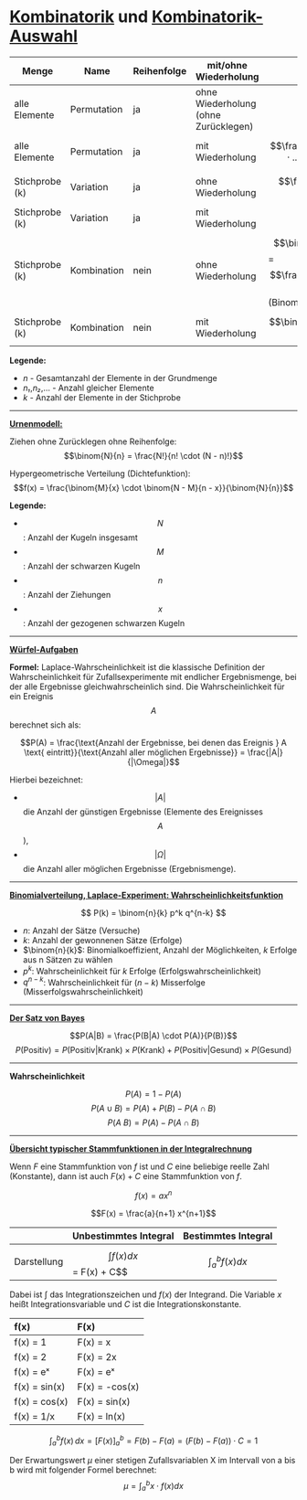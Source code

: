 # [Kombinatorik](https://github.com/ab2274205/WuK/blob/main/Kombinatorik-Aufgaben.md) und [Kombinatorik-Auswahl](https://github.com/ab2274205/WuK/blob/main/Auswahl-Kombinatorik-Aufgaben.md)

| Menge            | Name         | Reihenfolge | mit/ohne Wiederholung | Formel                                     |Verwendung |
|------------------|--------------|-------------|-----------------------|--------------------------------------------|-----------|
| alle Elemente    | Permutation  | ja          | ohne Wiederholung (ohne Zurücklegen)     | $$n!$$       | [Buchstabensalat](https://github.com/ab2274205/WuK/blob/main/Kombinatorik.md), [Schachspiel](https://github.com/ab2274205/WuK/blob/main/Kombinatorik.md#beim-schachspiel-kann-ein-turm-nur-vertikal-oder-horizontal-ziehen-beziehungsweise-schlagen-wir-betrachten-nun-ein-verallgemeinertes-schachbrett-mit-nn-feldern-wie-viele-m%C3%B6glichkeiten-gibt-es-n-ununterscheidbare-t%C3%BCrme-so-auf-diesem-brett-zu-verteilen-dass-keiner-einen-anderen-bedroht-in-jeder-horizontalen-reihe-und-jeder-vertikalen-linie-darf-also-nur-h%C3%B6chstens-ein-turm-stehen) |
| alle Elemente    | Permutation  | ja          | mit Wiederholung      | $$\frac{n!}{(n₁! · n₂! · ... · nₙ!)}$$       | [Buchstabensalat](https://github.com/ab2274205/WuK/blob/main/Kombinatorik.md) |
| Stichprobe (k)   | Variation    | ja          | ohne Wiederholung     | $$\frac{n!}{(n - k)!}$$                     | [Buchstabensalat](https://github.com/ab2274205/WuK/blob/main/Kombinatorik.md) |
| Stichprobe (k)   | Variation    | ja          | mit Wiederholung      | $$n^k$$                                   | [Buchstabensalat](https://github.com/ab2274205/WuK/blob/main/Kombinatorik.md) |
| Stichprobe (k)   | Kombination  | nein        | ohne Wiederholung     | $$\binom{n}{k}$$ = $$\frac{n!}{[(n - k)! · k!]}$$ (Binomialkoeffizient) | [Auswahl](https://github.com/ab2274205/WuK/blob/main/Auswahl-Kombinatorik.md) | 
| Stichprobe (k)   | Kombination  | nein        | mit Wiederholung      | $$\binom{n + k - 1}{k}$$                   | [Sträuße](https://github.com/ab2274205/WuK/blob/main/Auswahl-Kombinatorik-Aufgaben.md#ein-florist-hat-rosen-in-4-verschiedenen-farben-vorr%C3%A4tig-auf-wie-viele-weisen-k%C3%B6nnen-sie-str%C3%A4u%C3%9Fe-aus-6-rosen-zusammenstellen-wenn)|

**Legende:**  
- *n* - Gesamtanzahl der Elemente in der Grundmenge
- *n₁*,*n₂*,... - Anzahl gleicher Elemente  
- *k* - Anzahl der Elemente in der Stichprobe  

---

**[Urnenmodell:](https://github.com/ab2274205/WuK/blob/main/Urnen-Aufgaben.md)**

Ziehen ohne Zurücklegen ohne Reihenfolge:
$$\binom{N}{n} = \frac{N!}{n! \cdot (N - n)!}$$

Hypergeometrische Verteilung (Dichtefunktion):
$$f(x) = \frac{\binom{M}{x} \cdot \binom{N - M}{n - x}}{\binom{N}{n}}$$

**Legende:**  
- $$N$$: Anzahl der Kugeln insgesamt 
- $$M$$: Anzahl der schwarzen Kugeln 
- $$n$$: Anzahl der Ziehungen
- $$x$$: Anzahl der gezogenen schwarzen Kugeln


---
**[Würfel-Aufgaben](https://github.com/ab2274205/WuK/blob/main/Würfel-Aufgaben.md)**

**Formel:** Laplace-Wahrscheinlichkeit ist die klassische Definition der Wahrscheinlichkeit für Zufallsexperimente mit endlicher Ergebnismenge, bei der alle Ergebnisse gleichwahrscheinlich sind. Die Wahrscheinlichkeit für ein Ereignis $$A$$ berechnet sich als: 

$$P(A) = \frac{\text{Anzahl der Ergebnisse, bei denen das Ereignis } A \text{ eintritt}}{\text{Anzahl aller möglichen Ergebnisse}} = \frac{|A|}{|\Omega|}$$

Hierbei bezeichnet:

- $$|A|$$ die Anzahl der günstigen Ergebnisse (Elemente des Ereignisses $$A$$),
- $$|\Omega|$$ die Anzahl aller möglichen Ergebnisse (Ergebnismenge).

---
**[Binomialverteilung, Laplace-Experiment: Wahrscheinlichkeitsfunktion](https://github.com/ab2274205/WuK/blob/main/Binomialverteilung-Aufgabe.md)**

$$
P(k) = \binom{n}{k} p^k q^{n-k}
$$

- $n$: Anzahl der Sätze (Versuche)
- $k$: Anzahl der gewonnenen Sätze (Erfolge)
- $\binom{n}{k}$: Binomialkoeffizient, Anzahl der Möglichkeiten, $k$ Erfolge aus n Sätzen zu wählen
- $p^k$: Wahrscheinlichkeit für $k$ Erfolge (Erfolgswahrscheinlichkeit)
- $q^{n-k}$: Wahrscheinlichkeit für ($n-k$) Misserfolge (Misserfolgswahrscheinlichkeit)

---

**[Der Satz von Bayes](https://github.com/ab2274205/WuK/blob/main/Bayes-Aufgaben.md)**

$$P(A|B) = \frac{P(B|A) \cdot P(A)}{P(B)}$$
$$P(\text{Positiv}) = P(\text{Positiv} | \text{Krank}) \times P(\text{Krank}) + P(\text{Positiv} | \text{Gesund}) \times P(\text{Gesund})$$

---
**Wahrscheinlichkeit**

$$P(A) = 1 − P(A)$$
$$P(A ∪ B) = P(A) + P(B) − P(A ∩ B)$$
$$P(A \ B) = P(A) − P(A ∩ B)$$

---
**[Übersicht typischer Stammfunktionen in der Integralrechnung](https://github.com/ab2274205/WuK/blob/main/Zufallsvariable-Aufgaben.md)**

Wenn $F$ eine Stammfunktion von $f$ ist und $C$ eine beliebige reelle Zahl (Konstante), dann ist auch $F(x) + C$ eine Stammfunktion von $f$.

$$f(x) = ax^n$$

$$F(x) = \frac{a}{n+1} x^{n+1}$$

|  | Unbestimmtes Integral | Bestimmtes Integral |
| :-- | :-- | :-- |
| Darstellung | $$\int f(x) dx$$ = F(x) + C$$ | $$\int_a^b f(x) dx$$ |

Dabei ist $\int$ das Integrationszeichen und $f(x)$ der Integrand. Die Variable $x$ heißt Integrationsvariable und $C$ ist die Integrationskonstante.

| f(x) | F(x) |
| :-- | :-- |
| f(x) = 1 | F(x) = x |
| f(x) = 2 | F(x) = 2x |
| f(x) = eˣ | F(x) = eˣ |
| f(x) = sin(x) | F(x) = -cos(x) |
| f(x) = cos(x) | F(x) = sin(x) |
| f(x) = 1/x | F(x) = ln(x) |

$$
\int_a^b f(x)\, dx = [F(x)]_a^b = F(b) - F(a) = (F(b) - F(a)) \cdot C = 1
$$

Der Erwartungswert $\mu$ einer stetigen Zufallsvariablen X im Intervall von a bis b wird mit folgender Formel berechnet:
$$
\mu = \int_a^b x \cdot f(x) dx
$$
